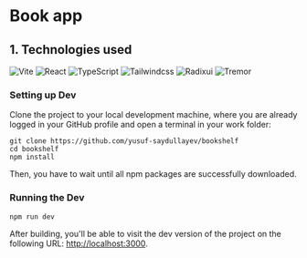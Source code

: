 # Book app

## 1. Technologies used
![Vite](https://img.shields.io/badge/Vite-B73BFE?style=for-the-badge&logo=vite&logoColor=FFD62E)
![React](https://img.shields.io/badge/React-20232A?style=for-the-badge&logo=react&logoColor=61DAFB)
![TypeScript](https://img.shields.io/badge/TypeScript-007ACC?style=for-the-badge&logo=typescript&logoColor=white)
![Tailwindcss](https://img.shields.io/badge/Tailwindcss-0ea5e9?style=for-the-badge&logo=tailwindcss&logoColor=white)
![Radixui](https://img.shields.io/badge/Radix-030712?style=for-the-badge&logo=radixui&logoColor=white)
![Tremor](https://img.shields.io/badge/Tremor-030712?style=for-the-badge&logo=Tremor.so&logoColor=white)

### Setting up Dev

Clone the project to your local development machine, where you are already logged in your GitHub profile and open a terminal in your work folder:

```shell
git clone https://github.com/yusuf-saydullayev/bookshelf
cd bookshelf
npm install
```

Then, you have to wait until all npm packages are successfully downloaded.

### Running the Dev

```bash
npm run dev
```

After building, you'll be able to visit the dev version of the project on the following URL: <http://localhost:3000>.
